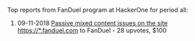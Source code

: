 Top reports from FanDuel program at HackerOne for period all:

1. 09-11-2018 [Passive mixed content issues on the site https://*.fanduel.com](https://hackerone.com/reports/437800) to FanDuel - 28 upvotes, $100
